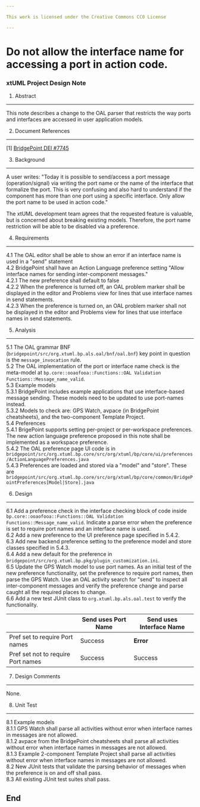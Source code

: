 ```yaml
---

This work is licensed under the Creative Commons CC0 License

---
```


# Do not allow the interface name for accessing a port in action code.
### xtUML Project Design Note


1. Abstract
-----------
This note describes a change to the OAL parser that restricts the way ports and
interfaces are accessed in user application models.

2. Document References
----------------------
[1] [BridgePoint DEI #7745](https://support.onefact.net/redmine/issues/7745)  

3. Background
-------------
A user writes: "Today it is possible to send/access a port message 
(operation/signal) via writing the port name or the name of the interface that 
formalize the port. This is very confusing and also hard to understand if the 
component has more than one port using a specific interface. Only allow the port 
name to be used in action code."   

The xtUML development team agrees that the requested feature is valuable, but
is concerned about breaking existing models.  Therefore, the port name restriction 
will be able to be disabled via a preference.

4. Requirements
---------------
4.1  The OAL editor shall be able to show an error if an interface name is used 
  in a "send" statement     
4.2  BridgePoint shall have an Action Language preference setting "Allow 
  interface names for sending inter-component messages."   
4.2.1  The new preference shall default to false   
4.2.2  When the preference is turned off, an OAL problem marker shall be displayed
  in the editor and Problems view for lines that use interface names in send statements.   
4.2.3  When the preference is turned on, an OAL problem marker shall not be displayed
  in the editor and Problems view for lines that use interface names in send statements.       

5. Analysis
-----------
5.1 The OAL grammar BNF (```bridgepoint/src/org.xtuml.bp.als.oal/bnf/oal.bnf```) key
  point in question is the ```message_invocation``` rule.   
5.2 The OAL implementation of the port or interface name check is the meta-model at 
  ```bp.core::ooaofooa::Functions::OAL Validation Functions::Message_name_valid```.    
5.3 Example models   
5.3.1  BridgePoint includes example applications that use interface-based message sending.  These 
  models need to be updated to use port-names instead.  
5.3.2  Models to check are: GPS Watch, avpace (in BridgePoint cheatsheets), and 
  the two-component Template Project.    
5.4 Preferences   
5.4.1 BrigePoint supports setting per-project or per-workspace preferences.  The new
  action language preference proposed in this note shall be implemented as a workspace
  preference.   
5.4.2 The OAL preference page UI code is in ```bridgepoint/src/org.xtuml.bp.core/src/org/xtuml/bp/core/ui/preferences/ActionLanguagePreferences.java```   
5.4.3 Preferences are loaded and stored via a "model" and "store".  These are ```bridgepoint/src/org.xtuml.bp.core/src/org/xtuml/bp/core/common/BridgePointPreferences[Model|Store].java```   

6. Design
---------
6.1  Add a preference check in the interface checking block of code inside
  ```bp.core::ooaofooa::Functions::OAL Validation Functions::Message_name_valid```.
  Indicate a parse error when the preference is set to require port names and an
  interface name is used.  
6.2  Add a new preference to the UI preference page specified in 5.4.2.   
6.3  Add new backend preference setting to the preference model and store classes
  specified in 5.4.3.   
6.4  Add a new default for the preference in ```bridgepoint/src/org.xtuml.bp.pkg/plugin_customization.ini```.   
6.5  Update the GPS Watch model to use port names.  As an initial test of the new
  preference functionality, set the preference to require port names, then parse
  the GPS Watch.  Use an OAL activity search for "send" to inspect all inter-component
  messages and verify the preference change and parse caught all the required places
  to change.   
6.6  Add a new test JUnit class to ```org.xtuml.bp.als.oal.test``` to verify the 
  functionality.   
     
| &nbsp; |                                Send uses Port Name |  Send uses Interface Name |
| ------ | -------------------------------------------------- | ------------------------- |
| Pref set to require Port names     |          Success       |     __Error__             |
| Pref set not to require Port names |          Success       |     Success               |
     
7. Design Comments
------------------
None.

8. Unit Test
------------
8.1  Example models   
8.1.1  GPS Watch shall parse all activities without error when interface names in
  messages are not allowed.   
8.1.2  avpace from the BridgePoint cheatsheets shall parse all activities without error when interface names in
  messages are not allowed.   
8.1.3  Example 2-component Template Project shall parse all activities without error when interface names in
  messages are not allowed.      
8.2  New JUnit tests that validate the parsing behavior of messages when the preference
  is on and off shall pass.   
8.3  All existing JUnit test suites shall pass.      

End
---

